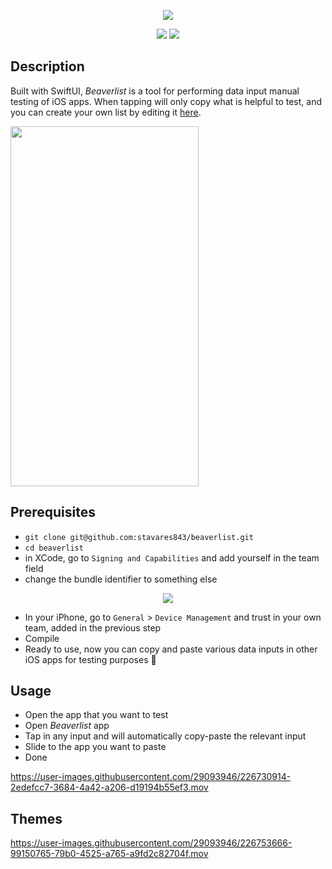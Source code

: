 <p align="center">
  <img src="https://user-images.githubusercontent.com/29093946/226750819-82d48dc1-7e4f-4477-9d75-0636ac16059b.gif"/>
</p>

<p align="center">
    <a href="https://github.com/stavares843/beaverlist/actions"><img src="https://github.com/stavares843/beaverlist/actions/workflows/tests.yml/badge.svg" /></a>
   <a href="/LICENSE"><img src="https://img.shields.io/badge/license-MIT-green.svg?style=flat" /></a>
</p>

## Description


Built with SwiftUI, *Beaverlist* is a tool for performing data input manual testing of iOS apps. When tapping will only copy what is helpful to test, and you can create your own list by editing it [here](https://github.com/stavares843/beaverlist/blob/main/beaverlist/user_inputs.txt).

<img src="https://user-images.githubusercontent.com/29093946/226688656-1f9b5fa4-7101-4eff-ae7c-e55db8a7f003.png" width="301" height="576">



## Prerequisites

- `git clone git@github.com:stavares843/beaverlist.git`
- `cd beaverlist`
- in XCode, go to `Signing and Capabilities` and add yourself in the team field
- change the bundle identifier to something else

<p align="center">
  <img src="https://user-images.githubusercontent.com/29093946/226729839-926b4665-2adf-47ea-884a-5c242c57e155.png"/>
</p>


- In your iPhone, go to `General` > `Device Management` and trust in your own team, added in the previous step
- Compile
- Ready to use, now you can copy and paste various data inputs in other iOS apps for testing purposes :hammer:

## Usage

- Open the app that you want to test
- Open *Beaverlist* app
- Tap in any input and will automatically copy-paste the relevant input
- Slide to the app you want to paste 
- Done

https://user-images.githubusercontent.com/29093946/226730914-2edefcc7-3684-4a42-a206-d19194b55ef3.mov

## Themes

https://user-images.githubusercontent.com/29093946/226753666-99150765-79b0-4525-a765-a9fd2c82704f.mov
